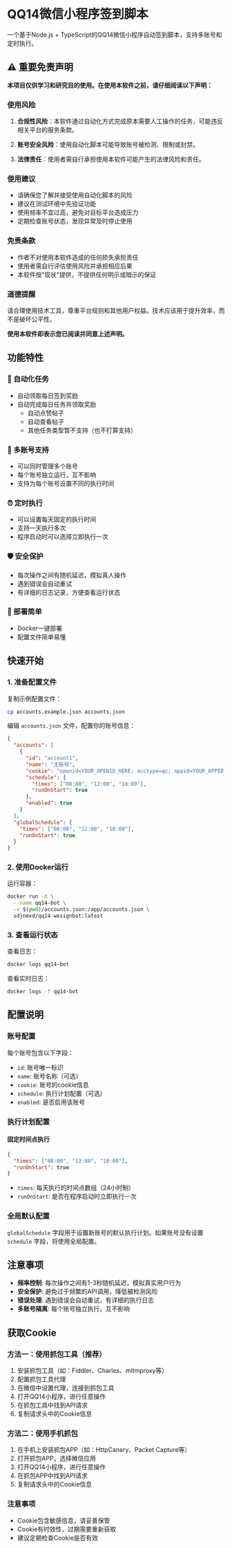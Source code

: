 # QQ14微信小程序签到脚本

一个基于Node.js + TypeScript的QQ14微信小程序自动签到脚本，支持多账号和定时执行。

## ⚠️ 重要免责声明

**本项目仅供学习和研究目的使用。在使用本软件之前，请仔细阅读以下声明：**

### 使用风险

1. **合规性风险**：本软件通过自动化方式完成原本需要人工操作的任务，可能违反相关平台的服务条款。

2. **账号安全风险**：使用自动化脚本可能导致账号被检测、限制或封禁。

3. **法律责任**：使用者需自行承担使用本软件可能产生的法律风险和责任。

### 使用建议

- 请确保您了解并接受使用自动化脚本的风险
- 建议在测试环境中先验证功能
- 使用频率不宜过高，避免对目标平台造成压力
- 定期检查账号状态，发现异常及时停止使用

### 免责条款

- 作者不对使用本软件造成的任何损失承担责任
- 使用者需自行评估使用风险并承担相应后果
- 本软件按"现状"提供，不提供任何明示或暗示的保证

### 道德提醒

请合理使用技术工具，尊重平台规则和其他用户权益。技术应该用于提升效率，而不是破坏公平性。

**使用本软件即表示您已阅读并同意上述声明。**

## 功能特性

### 🔄 自动化任务
- 自动领取每日签到奖励
- 自动完成每日任务并领取奖励
  - 自动点赞帖子
  - 自动查看帖子
  - 其他任务类型暂不支持（也不打算支持）

### 👥 多账号支持
- 可以同时管理多个账号
- 每个账号独立运行，互不影响
- 支持为每个账号设置不同的执行时间

### ⏰ 定时执行
- 可以设置每天固定的执行时间
- 支持一天执行多次
- 程序启动时可以选择立即执行一次

### 🛡️ 安全保护
- 每次操作之间有随机延迟，模拟真人操作
- 遇到错误会自动重试
- 有详细的日志记录，方便查看运行状态

### 🐳 部署简单
- Docker一键部署
- 配置文件简单易懂

## 快速开始

### 1. 准备配置文件

复制示例配置文件：
```bash
cp accounts.example.json accounts.json
```

编辑 `accounts.json` 文件，配置你的账号信息：

```json
{
  "accounts": [
    {
      "id": "account1",
      "name": "主账号",
      "cookie": "openid=YOUR_OPENID_HERE; acctype=qc; appid=YOUR_APPID_HERE; access_token=YOUR_ACCESS_TOKEN_HERE",
      "schedule": {
        "times": ["08:00", "12:00", "18:00"],
        "runOnStart": true
      },
      "enabled": true
    }
  ],
  "globalSchedule": {
    "times": ["08:00", "12:00", "18:00"],
    "runOnStart": true
  }
}
```

### 2. 使用Docker运行

运行容器：
```bash
docker run -d \
  --name qq14-bot \
  -v $(pwd)/accounts.json:/app/accounts.json \
  sdjnmxd/qq14-wesignbot:latest
```

### 3. 查看运行状态

查看日志：
```bash
docker logs qq14-bot
```

查看实时日志：
```bash
docker logs -f qq14-bot
```

## 配置说明

### 账号配置

每个账号包含以下字段：

- `id`: 账号唯一标识
- `name`: 账号名称（可选）
- `cookie`: 账号的cookie信息
- `schedule`: 执行计划配置（可选）
- `enabled`: 是否启用该账号

### 执行计划配置

#### 固定时间点执行
```json
{
  "times": ["08:00", "12:00", "18:00"],
  "runOnStart": true
}
```

- `times`: 每天执行的时间点数组（24小时制）
- `runOnStart`: 是否在程序启动时立即执行一次

### 全局默认配置

`globalSchedule` 字段用于设置新账号的默认执行计划。如果账号没有设置 `schedule` 字段，将使用全局配置。

## 注意事项

- **频率控制**: 每次操作之间有1-3秒随机延迟，模拟真实用户行为
- **安全保护**: 避免过于频繁的API调用，降低被检测风险
- **错误处理**: 遇到错误会自动重试，有详细的执行日志
- **多账号隔离**: 每个账号独立执行，互不影响

## 获取Cookie

### 方法一：使用抓包工具（推荐）

1. 安装抓包工具（如：Fiddler、Charles、mitmproxy等）
2. 配置抓包工具代理
3. 在微信中设置代理，连接到抓包工具
4. 打开QQ14小程序，进行任意操作
5. 在抓包工具中找到API请求
6. 复制请求头中的Cookie信息

### 方法二：使用手机抓包

1. 在手机上安装抓包APP（如：HttpCanary、Packet Capture等）
2. 打开抓包APP，选择微信应用
3. 打开QQ14小程序，进行任意操作
4. 在抓包APP中找到API请求
5. 复制请求头中的Cookie信息

### 注意事项

- Cookie包含敏感信息，请妥善保管
- Cookie有时效性，过期需要重新获取
- 建议定期检查Cookie是否有效 
